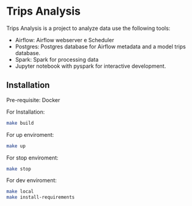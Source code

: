 # Trips Analysis

Trips Analysis is a project to analyze data use the following tools:

* Airflow: Airflow webserver e Scheduler
* Postgres: Postgres database for Airflow metadata and a model trips database.
* Spark: Spark for processing data
* Jupyter notebook with pyspark for interactive development.

## Installation

Pre-requisite: Docker

For Installation:

```bash
make build
```

For up enviroment:

```bash
make up
```

For stop enviroment:

```bash
make stop
```

For dev enviroment:

```bash
make local
make install-requirements
```
